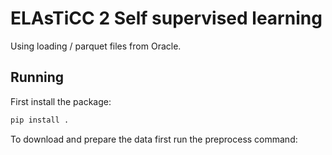 # ELAsTiCC 2 Self supervised learning

Using loading / parquet files from Oracle.

## Running

First install the package:

```bash
pip install .
```

To download and prepare the data first run the preprocess command:
